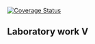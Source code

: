 [![Coverage Status](https://coveralls.io/repos/github/badamPss/lab05hw/badge.svg?branch=master)](https://coveralls.io/github/badamPss/lab05hw?branch=master)


## Laboratory work V
